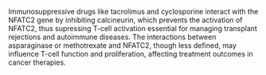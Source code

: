 Immunosuppressive drugs like tacrolimus and cyclosporine interact with the NFATC2 gene by inhibiting calcineurin, which prevents the activation of NFATC2, thus supressing T-cell activation essential for managing transplant rejections and autoimmune diseases. The interactions between asparaginase or methotrexate and NFATC2, though less defined, may influence T-cell function and proliferation, affecting treatment outcomes in cancer therapies.
